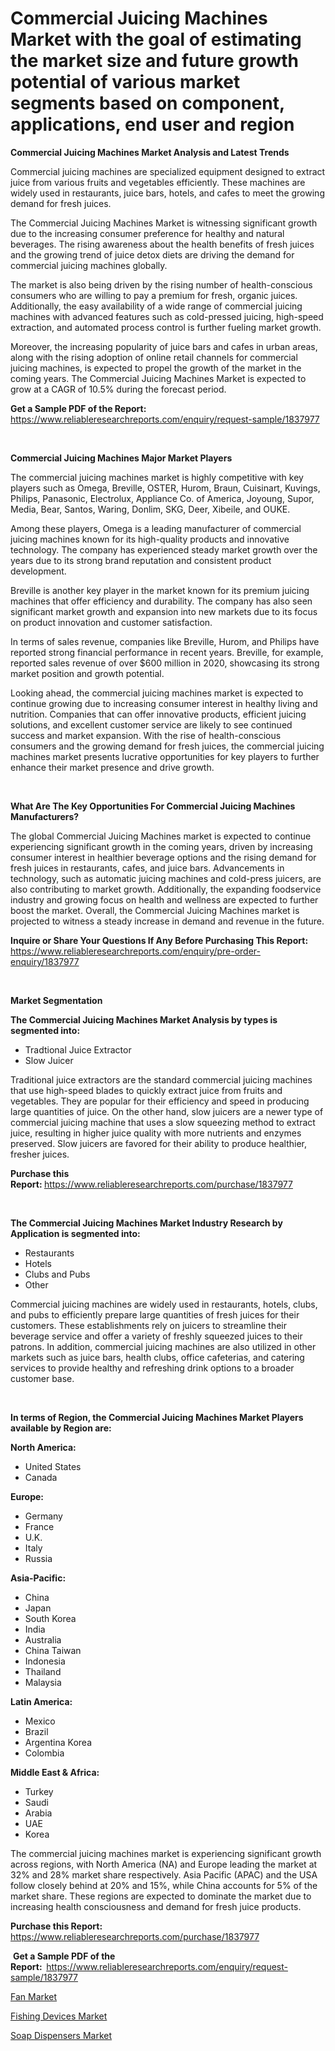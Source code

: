 <p><h1>Commercial Juicing Machines Market with the goal of estimating the market size and future growth potential of various market segments based on component, applications, end user and region</h1></p><p><strong>Commercial Juicing Machines Market Analysis and Latest Trends</strong></p>
<p><p>Commercial juicing machines are specialized equipment designed to extract juice from various fruits and vegetables efficiently. These machines are widely used in restaurants, juice bars, hotels, and cafes to meet the growing demand for fresh juices.</p><p>The Commercial Juicing Machines Market is witnessing significant growth due to the increasing consumer preference for healthy and natural beverages. The rising awareness about the health benefits of fresh juices and the growing trend of juice detox diets are driving the demand for commercial juicing machines globally.</p><p>The market is also being driven by the rising number of health-conscious consumers who are willing to pay a premium for fresh, organic juices. Additionally, the easy availability of a wide range of commercial juicing machines with advanced features such as cold-pressed juicing, high-speed extraction, and automated process control is further fueling market growth.</p><p>Moreover, the increasing popularity of juice bars and cafes in urban areas, along with the rising adoption of online retail channels for commercial juicing machines, is expected to propel the growth of the market in the coming years. The Commercial Juicing Machines Market is expected to grow at a CAGR of 10.5% during the forecast period.</p></p>
<p><strong>Get a Sample PDF of the Report:&nbsp;</strong> <a href="https://www.reliableresearchreports.com/enquiry/request-sample/1837977">https://www.reliableresearchreports.com/enquiry/request-sample/1837977</a></p>
<p>&nbsp;</p>
<p><strong>Commercial Juicing Machines Major Market Players</strong></p>
<p><p>The commercial juicing machines market is highly competitive with key players such as Omega, Breville, OSTER, Hurom, Braun, Cuisinart, Kuvings, Philips, Panasonic, Electrolux, Appliance Co. of America, Joyoung, Supor, Media, Bear, Santos, Waring, Donlim, SKG, Deer, Xibeile, and OUKE.</p><p>Among these players, Omega is a leading manufacturer of commercial juicing machines known for its high-quality products and innovative technology. The company has experienced steady market growth over the years due to its strong brand reputation and consistent product development.</p><p>Breville is another key player in the market known for its premium juicing machines that offer efficiency and durability. The company has also seen significant market growth and expansion into new markets due to its focus on product innovation and customer satisfaction.</p><p>In terms of sales revenue, companies like Breville, Hurom, and Philips have reported strong financial performance in recent years. Breville, for example, reported sales revenue of over $600 million in 2020, showcasing its strong market position and growth potential.</p><p>Looking ahead, the commercial juicing machines market is expected to continue growing due to increasing consumer interest in healthy living and nutrition. Companies that can offer innovative products, efficient juicing solutions, and excellent customer service are likely to see continued success and market expansion. With the rise of health-conscious consumers and the growing demand for fresh juices, the commercial juicing machines market presents lucrative opportunities for key players to further enhance their market presence and drive growth.</p></p>
<p>&nbsp;</p>
<p><strong>What Are The Key Opportunities For Commercial Juicing Machines Manufacturers?</strong></p>
<p><p>The global Commercial Juicing Machines market is expected to continue experiencing significant growth in the coming years, driven by increasing consumer interest in healthier beverage options and the rising demand for fresh juices in restaurants, cafes, and juice bars. Advancements in technology, such as automatic juicing machines and cold-press juicers, are also contributing to market growth. Additionally, the expanding foodservice industry and growing focus on health and wellness are expected to further boost the market. Overall, the Commercial Juicing Machines market is projected to witness a steady increase in demand and revenue in the future.</p></p>
<p><strong>Inquire or Share Your Questions If Any Before Purchasing This Report:</strong> <a href="https://www.reliableresearchreports.com/enquiry/pre-order-enquiry/1837977">https://www.reliableresearchreports.com/enquiry/pre-order-enquiry/1837977</a></p>
<p>&nbsp;</p>
<p><strong>Market Segmentation</strong></p>
<p><strong>The Commercial Juicing Machines Market Analysis by types is segmented into:</strong></p>
<p><ul><li>Tradtional Juice Extractor</li><li>Slow Juicer</li></ul></p>
<p><p>Traditional juice extractors are the standard commercial juicing machines that use high-speed blades to quickly extract juice from fruits and vegetables. They are popular for their efficiency and speed in producing large quantities of juice. On the other hand, slow juicers are a newer type of commercial juicing machine that uses a slow squeezing method to extract juice, resulting in higher juice quality with more nutrients and enzymes preserved. Slow juicers are favored for their ability to produce healthier, fresher juices.</p></p>
<p><strong>Purchase this Report:&nbsp;</strong><a href="https://www.reliableresearchreports.com/purchase/1837977">https://www.reliableresearchreports.com/purchase/1837977</a></p>
<p>&nbsp;</p>
<p><strong>The Commercial Juicing Machines Market Industry Research by Application is segmented into:</strong></p>
<p><ul><li>Restaurants</li><li>Hotels</li><li>Clubs and Pubs</li><li>Other</li></ul></p>
<p><p>Commercial juicing machines are widely used in restaurants, hotels, clubs, and pubs to efficiently prepare large quantities of fresh juices for their customers. These establishments rely on juicers to streamline their beverage service and offer a variety of freshly squeezed juices to their patrons. In addition, commercial juicing machines are also utilized in other markets such as juice bars, health clubs, office cafeterias, and catering services to provide healthy and refreshing drink options to a broader customer base.</p></p>
<p>&nbsp;</p>
<p><strong>In terms of Region, the Commercial Juicing Machines Market Players available by Region are:</strong></p>
<p>
    <p> <strong> North America: </strong>
        <ul>
            <li>United States</li>
            <li>Canada</li>
        </ul>
        </p> 
    <p> <strong> Europe: </strong>
        <ul>
            <li>Germany</li>
            <li>France</li>
            <li>U.K.</li>
            <li>Italy</li>
            <li>Russia</li>
        </ul>
        </p> 
    <p> <strong> Asia-Pacific: </strong>
        <ul>
            <li>China</li>
            <li>Japan</li>
            <li>South Korea</li>
            <li>India</li>
            <li>Australia</li>
            <li>China Taiwan</li>
            <li>Indonesia</li>
            <li>Thailand</li>
            <li>Malaysia</li>
        </ul>
        </p> 
    <p> <strong> Latin America: </strong>
        <ul>
            <li>Mexico</li>
            <li>Brazil</li>
            <li>Argentina Korea</li>
            <li>Colombia</li>
        </ul>
        </p> 
    <p> <strong> Middle East & Africa: </strong>
        <ul>
            <li>Turkey</li>
            <li>Saudi</li>
            <li>Arabia</li>
            <li>UAE</li>
            <li>Korea</li>
        </ul>
    </p>
    </p>
<p><p>The commercial juicing machines market is experiencing significant growth across regions, with North America (NA) and Europe leading the market at 32% and 28% market share respectively. Asia Pacific (APAC) and the USA follow closely behind at 20% and 15%, while China accounts for 5% of the market share. These regions are expected to dominate the market due to increasing health consciousness and demand for fresh juice products.</p></p>
<p><strong>Purchase this Report: </strong><a href="https://www.reliableresearchreports.com/purchase/1837977">https://www.reliableresearchreports.com/purchase/1837977</a></p>
<p>&nbsp;<strong>Get a Sample PDF of the Report:&nbsp;&nbsp;</strong><a href="https://www.reliableresearchreports.com/enquiry/request-sample/1837977">https://www.reliableresearchreports.com/enquiry/request-sample/1837977</a></p>
<p><strong></strong></p>
<p><p><a href="https://github.com/arionmp/Market-Research-Report-List-2/blob/main/fan-market.md">Fan Market</a></p><p><a href="https://github.com/markusgodoy/Market-Research-Report-List-2/blob/main/fishing-devices-market.md">Fishing Devices Market</a></p><p><a href="https://github.com/pgtimber/Market-Research-Report-List-1/blob/main/soap-dispensers-market.md">Soap Dispensers Market</a></p></p>